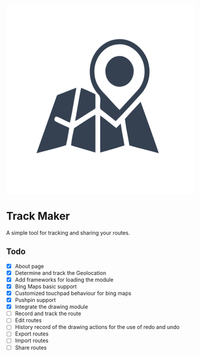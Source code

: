 ![trackmaker logo](/public/favicon.svg)
# Track Maker

A simple tool for tracking and sharing your routes.

## Todo
- [x] About page
- [x] Determine and track the Geolocation
- [x] Add frameworks for loading the module
- [x] Bing Maps basic support
- [x] Customized touchpad behaviour for bing maps
- [x] Pushpin support
- [x] Integrate the drawing module
- [ ] Record and track the route
- [ ] Edit routes
- [ ] History record of the drawing actions for the use of redo and undo
- [ ] Export routes
- [ ] Import routes
- [ ] Share routes